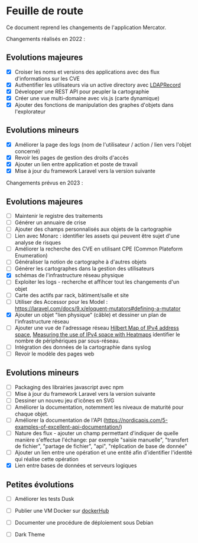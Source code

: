 # Feuille de route

Ce document reprend les changements de l'application Mercator.

Changements réalisés en 2022 :

## Evolutions majeures

- [x] Croiser les noms et versions des applications avec des flux d'informations sur les CVE
- [x] Authentifier les utilisateurs via un active directory avec [LDAPRecord](https://ldaprecord.com/)
- [x] Développer une REST API pour peupler la cartographie
- [x] Créer une vue multi-domaine avec vis.js (carte dynamique)
- [x] Ajouter des fonctions de manipulation des graphes d'objets dans l'explorateur

## Evolutions mineurs
- [x] Améliorer la page des logs (nom de l'utilisateur / action / lien vers l'objet concerné)
- [x] Revoir les pages de gestion des droits d'accès
- [x] Ajouter un lien entre application et poste de travail
- [x] Mise à jour du framework Laravel vers la version suivante

Changements prévus en 2023 :

## Evolutions majeures

- [ ] Maintenir le registre des traitements
- [ ] Générer un annuaire de crise
- [ ] Ajouter des champs personnalisés aux objets de la cartographie
- [ ] Lien avec Monarc : identifier les assets qui peuvent être sujet d'une analyse de risques 
- [ ] Améliorer la recherche des CVE en utilisant CPE (Common Plateform Enumeration)
- [ ] Généraliser la notion de cartographe à d'autres objets
- [ ] Générer les cartographes dans la gestion des utilisateurs
- [x] schémas de l'infrastructure réseau physique
- [ ] Exploiter les logs - recherche et affihcer tout les changements d'un objet
- [ ] Carte des actifs par rack, bâtiment/salle et site
- [ ] Utiliser des Accessor pour les Model : https://laravel.com/docs/9.x/eloquent-mutators#defining-a-mutator
- [x] Ajouter un objet "lien physique" (câble) et dessiner un plan de l'infrastructure réseau
- [ ] Ajouter une vue de l'adressage réseau [Hilbert Map of IPv4 address space](https://bl.ocks.org/vasturiano/8aceecba58f115c81853879a691fd94f), [Measuring the use of IPv4 space with Heatmaps](https://www.caida.org/archive/arin-heatmaps/) identifier le nombre de périphériques par sous-réseau.
- [ ] Intégration des données de la cartographie dans syslog
- [ ] Revoir le modèle des pages web

## Evolutions mineurs

- [ ] Packaging des librairies javascript avec npm
- [ ] Mise à jour du framework Laravel vers la version suivante
- [ ] Dessiner un nouveu jeu d'icônes en SVG
- [ ] Améliorer la documentation, notemment les niveaux de maturité pour chaque objet.
- [ ] Améliorer la documentation de l'API (https://nordicapis.com/5-examples-of-excellent-api-documentation/)
- [ ] Nature des flux - ajouter un champ permettant d'indiquer de quelle manière s'effectue l'échange: par exemple "saisie manuelle", "transfert de fichier", "partage de fichier", "api", "réplication de base de donnée"
- [ ] Ajouter un lien entre une opération et une entité afin d'identifier l'identité qui réalise cette opération
- [x] Lien entre bases de données et serveurs logiques

## Petites évolutions

- [ ] Améliorer les tests Dusk
- [ ] Publier une VM Docker sur [dockerHub](https://hub.docker.com/)
- [ ] Documenter une procédure de déploiement sous Debian
- [ ] Dark Theme

